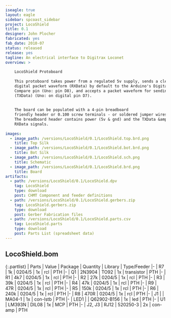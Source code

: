```yaml
---
iseagle: true
layout: eagle
sidebar: spcoast_sidebar
project: LocoShield
title: 0.1
designer: John Plocher
fabricated: yes
fab_date: 2010-07
status: released
release: yes
tagline: An electrical interface to Digitrax Loconet
overview: >
    
    LocoShield Protoboard
    
    This protoboard takes power from a regulated 5v supply, sends a clean
    digital packet waveform (RXData) by default to the Arduino's Digital Input
    Compare pin (Uno: pin D8), and accepts a packet waveform for sending
    (TXData) (Uno: on digital pin D7).
    
    
    The board can be populated with a 4-pin breadboard
    friendly header or 0.100 screw terminals - or soldered jumper wires.
    The breadboard header contains power (5v & gnd) and the TXData &amp;
    RXData signals.
    
images:
  - image_path: /versions/LocoShield/0.1/LocoShield.top.brd.png
    title: Top Silk
  - image_path: /versions/LocoShield/0.1/LocoShield.bot.brd.png
    title: Bot Silk
  - image_path: /versions/LocoShield/0.1/LocoShield.sch.png
    title: Schematic
  - image_path: /versions/LocoShield/0.1/LocoShield.brd.png
    title: Board
artifacts:
  - path: /versions/LocoShield/0.1/LocoShield.dpv
    tag: LocoShield
    type: download
    post: CHMT Component and feeder definitions
  - path: /versions/LocoShield/0.1/LocoShield.gerbers.zip
    tag: LocoShield.gerbers.zip
    type: download
    post: Gerber Fabrication files
  - path: /versions/LocoShield/0.1/LocoShield.parts.csv
    tag: LocoShield.parts
    type: download
    post: Parts List (spreadsheet data)
---
```


## LocoShield.bom

{:.partlist}
| Parts | Value | Package | Quantity | Library | Type/Feeder
|-
| R7 | 1k | 0204/5 | 1x | rcl | PTH
|-
| Q1 | 2N3904 | TO92 | 1x | transistor | PTH
|-
| R1 | 4k7 | 0204/5 | 1x | rcl | PTH
|-
| R2 | 27k | 0204/5 | 1x | rcl | PTH
|-
| R3 | 39k | 0204/5 | 1x | rcl | PTH
|-
| R4 | 47k | 0204/5 | 1x | rcl | PTH
|-
| R9 | 47R | 0204/5 | 1x | rcl | PTH
|-
| R5 | 150k | 0204/5 | 1x | rcl | PTH
|-
| R6 | 240k | 0204/5 | 1x | rcl | PTH
|-
| R8 | 470R | 0204/5 | 1x | rcl | PTH
|-
| J1 |  | MA04-1 | 1x | con-lstb | PTH
|-
| LED1 |  | Q62902-B156 | 1x | led | PTH
|-
| U1 | LM393N | DIL08 | 1x | MCP | PTH
|-
| J2, J3 | RJ12 | 520250-3 | 2x | con-amp | PTH
